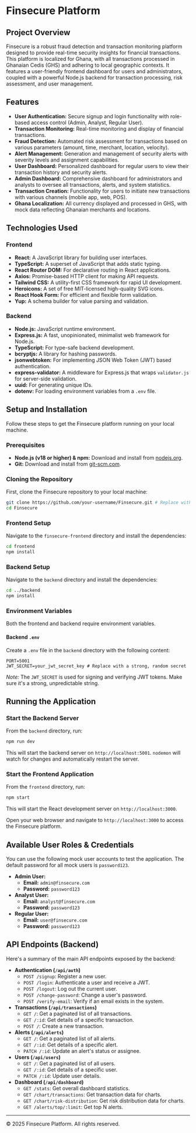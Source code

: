 # Finsecure Platform

## Project Overview

Finsecure is a robust fraud detection and transaction monitoring platform designed to provide real-time security insights for financial transactions. This platform is localized for Ghana, with all transactions processed in Ghanaian Cedis (GHS) and adhering to local geographic contexts. It features a user-friendly frontend dashboard for users and administrators, coupled with a powerful Node.js backend for transaction processing, risk assessment, and user management.

## Features

*   **User Authentication:** Secure signup and login functionality with role-based access control (Admin, Analyst, Regular User).
*   **Transaction Monitoring:** Real-time monitoring and display of financial transactions.
*   **Fraud Detection:** Automated risk assessment for transactions based on various parameters (amount, time, merchant, location, velocity).
*   **Alert Management:** Generation and management of security alerts with severity levels and assignment capabilities.
*   **User Dashboard:** Personalized dashboard for regular users to view their transaction history and security alerts.
*   **Admin Dashboard:** Comprehensive dashboard for administrators and analysts to oversee all transactions, alerts, and system statistics.
*   **Transaction Creation:** Functionality for users to initiate new transactions with various channels (mobile app, web, POS).
*   **Ghana Localization:** All currency displayed and processed in GHS, with mock data reflecting Ghanaian merchants and locations.

## Technologies Used

### Frontend
*   **React:** A JavaScript library for building user interfaces.
*   **TypeScript:** A superset of JavaScript that adds static typing.
*   **React Router DOM:** For declarative routing in React applications.
*   **Axios:** Promise-based HTTP client for making API requests.
*   **Tailwind CSS:** A utility-first CSS framework for rapid UI development.
*   **Heroicons:** A set of free MIT-licensed high-quality SVG icons.
*   **React Hook Form:** For efficient and flexible form validation.
*   **Yup:** A schema builder for value parsing and validation.

### Backend
*   **Node.js:** JavaScript runtime environment.
*   **Express.js:** A fast, unopinionated, minimalist web framework for Node.js.
*   **TypeScript:** For type-safe backend development.
*   **bcryptjs:** A library for hashing passwords.
*   **jsonwebtoken:** For implementing JSON Web Token (JWT) based authentication.
*   **express-validator:** A middleware for Express.js that wraps `validator.js` for server-side validation.
*   **uuid:** For generating unique IDs.
*   **dotenv:** For loading environment variables from a `.env` file.

## Setup and Installation

Follow these steps to get the Finsecure platform running on your local machine.

### Prerequisites

*   **Node.js (v18 or higher) & npm:** Download and install from [nodejs.org](https://nodejs.org/).
*   **Git:** Download and install from [git-scm.com](https://git-scm.com/).

### Cloning the Repository

First, clone the Finsecure repository to your local machine:

```bash
git clone https://github.com/your-username/Finsecure.git # Replace with your actual repo URL
cd Finsecure
```

### Frontend Setup

Navigate to the `finsecure-frontend` directory and install the dependencies:

```bash
cd frontend
npm install
```

### Backend Setup

Navigate to the `backend` directory and install the dependencies:

```bash
cd ../backend
npm install
```

### Environment Variables

Both the frontend and backend require environment variables.

#### Backend `.env`

Create a `.env` file in the `backend` directory with the following content:

```
PORT=5001
JWT_SECRET=your_jwt_secret_key # Replace with a strong, random secret
```
_Note:_ The `JWT_SECRET` is used for signing and verifying JWT tokens. Make sure it's a strong, unpredictable string.

## Running the Application

### Start the Backend Server

From the `backend` directory, run:

```bash
npm run dev
```
This will start the backend server on `http://localhost:5001`. `nodemon` will watch for changes and automatically restart the server.

### Start the Frontend Application

From the `frontend` directory, run:

```bash
npm start
```
This will start the React development server on `http://localhost:3000`.

Open your web browser and navigate to `http://localhost:3000` to access the Finsecure platform.

## Available User Roles & Credentials

You can use the following mock user accounts to test the application. The default password for all mock users is `password123`.

*   **Admin User:**
    *   **Email:** `admin@finsecure.com`
    *   **Password:** `password123`
*   **Analyst User:**
    *   **Email:** `analyst@finsecure.com`
    *   **Password:** `password123`
*   **Regular User:**
    *   **Email:** `user@finsecure.com`
    *   **Password:** `password123`

## API Endpoints (Backend)

Here's a summary of the main API endpoints exposed by the backend:

*   **Authentication (`/api/auth`)**
    *   `POST /signup`: Register a new user.
    *   `POST /login`: Authenticate a user and receive a JWT.
    *   `POST /logout`: Log out the current user.
    *   `POST /change-password`: Change a user's password.
    *   `POST /verify-email`: Verify if an email exists in the system.
*   **Transactions (`/api/transactions`)**
    *   `GET /`: Get a paginated list of all transactions.
    *   `GET /:id`: Get details of a specific transaction.
    *   `POST /`: Create a new transaction.
*   **Alerts (`/api/alerts`)**
    *   `GET /`: Get a paginated list of all alerts.
    *   `GET /:id`: Get details of a specific alert.
    *   `PATCH /:id`: Update an alert's status or assignee.
*   **Users (`/api/users`)**
    *   `GET /`: Get a paginated list of all users.
    *   `GET /:id`: Get details of a specific user.
    *   `PATCH /:id`: Update user details.
*   **Dashboard (`/api/dashboard`)**
    *   `GET /stats`: Get overall dashboard statistics.
    *   `GET /chart/transactions`: Get transaction data for charts.
    *   `GET /chart/risk-distribution`: Get risk distribution data for charts.
    *   `GET /alerts/top/:limit`: Get top N alerts.

---
© 2025 Finsecure Platform. All rights reserved.
